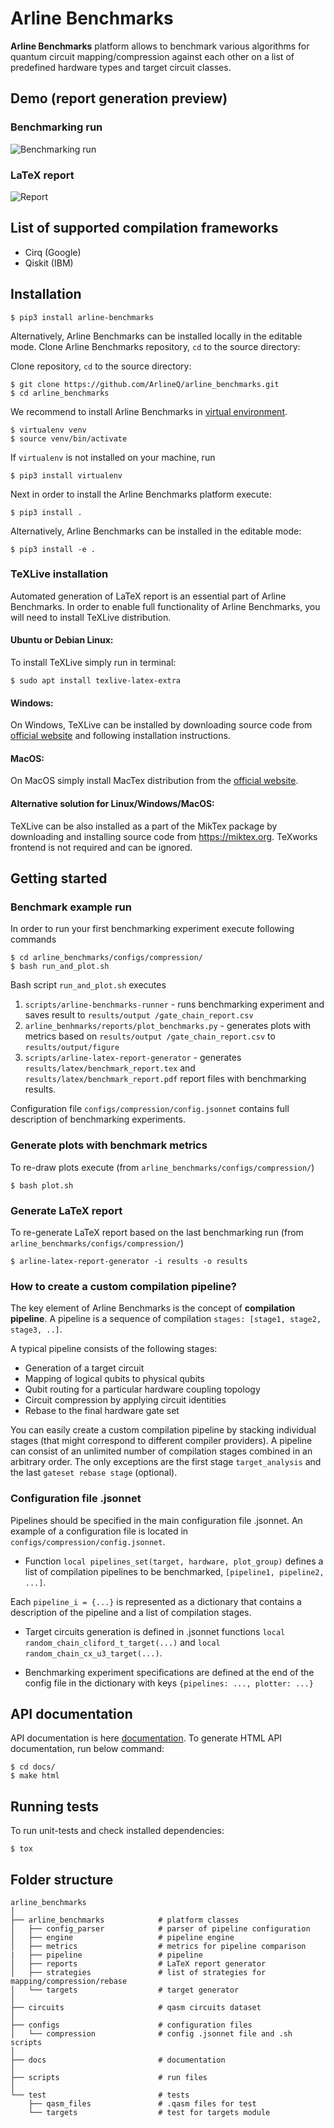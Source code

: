 # Arline Benchmarks

**Arline Benchmarks** platform allows to benchmark various algorithms for quantum circuit mapping/compression against
each other on a list of predefined hardware types and target circuit classes.

## Demo (report generation preview)

### Benchmarking run
![Benchmarking run](https://media.giphy.com/media/UTYhq49IghgFZAupQD/source.gif)

### LaTeX report
![Report](https://media.giphy.com/media/ejJgh5eHfHXqi57DB4/source.gif)

## List of supported compilation frameworks

* Cirq (Google)
* Qiskit (IBM)

## Installation

```console
$ pip3 install arline-benchmarks
```

Alternatively, Arline Benchmarks can be installed locally in the editable mode.
Clone Arline Benchmarks repository, `cd` to the source directory:

Clone repository, `cd` to the source directory:
```console
$ git clone https://github.com/ArlineQ/arline_benchmarks.git
$ cd arline_benchmarks
```

We recommend to install Arline Benchmarks in [virtual environment](https://virtualenv.pypa.io/en/latest/).

```console
$ virtualenv venv
$ source venv/bin/activate
```

If `virtualenv` is not installed on your machine, run

```console
$ pip3 install virtualenv
```

Next in order to install the Arline Benchmarks platform execute:

```console
$ pip3 install .
```

Alternatively, Arline Benchmarks can be installed in the editable mode:

```console
$ pip3 install -e .
```

### TeXLive installation

Automated generation of LaTeX report is an essential part of Arline Benchmarks.
In order to enable full functionality of Arline Benchmarks, you will need to install TeXLive distribution.

#### Ubuntu or Debian Linux:

To install TeXLive simply run in terminal:

```console
$ sudo apt install texlive-latex-extra
```

#### Windows:

On Windows, TeXLive can be installed by downloading source code from [official website](https://www.tug.org/texlive/)
and following installation instructions.


#### MacOS:

On MacOS simply install MacTex distribution from the [official website](https://www.tug.org/mactex/).

#### Alternative solution for Linux/Windows/MacOS:

TeXLive can be also installed as a part of the MikTex package by downloading and installing source code from
https://miktex.org. TeXworks frontend is not required and can be ignored.



## Getting started

### Benchmark example run

In order to run your first benchmarking experiment execute following commands
```console
$ cd arline_benchmarks/configs/compression/
$ bash run_and_plot.sh
```

Bash script `run_and_plot.sh` executes

1. `scripts/arline-benchmarks-runner` - runs benchmarking experiment and saves result to `results/output
/gate_chain_report.csv`
2. `arline_benhmarks/reports/plot_benchmarks.py` - generates plots with metrics based on `results/output
/gate_chain_report.csv` to `results/output/figure`
3. `scripts/arline-latex-report-generator` - generates `results/latex/benchmark_report.tex` and
`results/latex/benchmark_report.pdf` report files with benchmarking results.

Configuration file `configs/compression/config.jsonnet` contains full description of benchmarking experiments.


### Generate plots with benchmark metrics

To re-draw plots execute (from `arline_benchmarks/configs/compression/`)
```console
$ bash plot.sh
```

### Generate LaTeX report

To re-generate LaTeX report based on the last benchmarking run (from `arline_benchmarks/configs/compression/`)

``` console
$ arline-latex-report-generator -i results -o results
```

### How to create a custom compilation pipeline?


The key element of Arline Benchmarks is the concept of **compilation pipeline**.
A pipeline is a sequence of compilation `stages: [stage1, stage2, stage3, ..]`.

A typical pipeline consists of the following stages:

* Generation of a target circuit
* Mapping of logical qubits to physical qubits
* Qubit routing for a particular hardware coupling topology
* Circuit compression by applying circuit identities
* Rebase to the final hardware gate set

You can easily create a custom compilation pipeline by stacking individual stages (that might correspond to different
compiler providers). A pipeline can consist of an unlimited number of compilation stages combined in an arbitrary order.
The only exceptions are the first stage `target_analysis` and the last `gateset rebase stage` (optional).


### Configuration file .jsonnet

Pipelines should be specified in the main configuration file .jsonnet.
An example of a configuration file is located in `configs/compression/config.jsonnet`.

* Function `local pipelines_set(target, hardware, plot_group)` defines a list of compilation pipelines to be benchmarked, `[pipeline1, pipeline2, ...]`.

Each `pipeline_i = {...}` is represented as a dictionary that contains a description of the pipeline and a list of
 compilation stages.

* Target circuits generation is defined in .jsonnet functions `local random_chain_cliford_t_target(...)` and `local random_chain_cx_u3_target(...)`.

* Benchmarking experiment specifications are defined at the end of the config file in the dictionary with keys `{pipelines: ..., plotter: ...}`

## API documentation

API documentation is here [documentation](https://arline-benchmarks.readthedocs.io/en/latest/).
To generate HTML API documentation, run below command:

```console
$ cd docs/
$ make html
```

## Running tests

To run unit-tests and check installed dependencies:

```console
$ tox
```

## Folder structure

```
arline_benchmarks
│
├── arline_benchmarks            # platform classes
│   ├── config_parser            # parser of pipeline configuration
│   ├── engine                   # pipeline engine
│   ├── metrics                  # metrics for pipeline comparison
|   ├── pipeline                 # pipeline
│   ├── reports                  # LaTeX report generator
│   ├── strategies               # list of strategies for mapping/compression/rebase
│   └── targets                  # target generator
│
├── circuits                     # qasm circuits dataset
│
├── configs                      # configuration files
│   └── compression              # config .jsonnet file and .sh scripts
│
├── docs                         # documentation
│
├── scripts                      # run files
│
└── test                         # tests
    ├── qasm_files               # .qasm files for test
    └── targets                  # test for targets module
```
